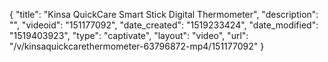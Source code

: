 {
    "title": "Kinsa QuickCare Smart Stick Digital Thermometer",
    "description": "",
    "videoid": "151177092",
    "date_created": "1519233424",
    "date_modified": "1519403923",
    "type": "captivate",
    "layout": "video",
    "url": "\/v\/kinsaquickcarethermometer-63796872-mp4\/151177092"
}